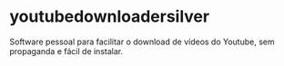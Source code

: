 # youtubedownloadersilver
Software pessoal para facilitar o download de vídeos do Youtube, sem propaganda e fácil de instalar.
